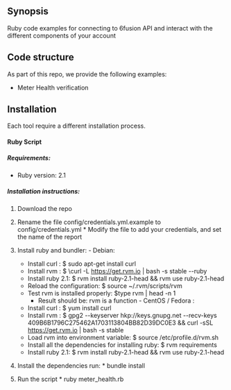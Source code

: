 ## Synopsis

Ruby code examples for connecting to 6fusion API and interact with the different components of your account

## Code structure

As part of this repo, we provide the following examples:
 - Meter Health verification


## Installation

Each tool require a different installation process.
#### Ruby Script
##### Requirements:

- Ruby version: 2.1

##### Installation instructions:
  1. Download the repo
  2.  Rename the file config/credentials.yml.example to config/credentials.yml
    * Modify the file to add your credentials, and set the name of the report
  3. Install ruby and bundler:
    - Debian:
      * Install curl : $ sudo apt-get install curl
      * Install rvm : $ \curl -L https://get.rvm.io | bash -s stable --ruby
      * Install ruby 2.1: $ rvm install ruby-2.1-head && rvm use ruby-2.1-head
      * Reload the configuration: $ source ~/.rvm/scripts/rvm
      * Test rvm is installed properly: $type rvm | head -n 1
        - Result should be: rvm is a function
    - CentOS / Fedora :
      * Install curl : $ yum install curl
      * Install rvm : $ gpg2 --keyserver hkp://keys.gnupg.net --recv-keys 409B6B1796C275462A1703113804BB82D39DC0E3 && curl -sSL https://get.rvm.io | bash -s stable
      * Load rvm into environment variable: $ source /etc/profile.d/rvm.sh
      * Install all the dependencies for installing ruby: $ rvm requirements
      * Install ruby 2.1: $ rvm install ruby-2.1-head && rvm use ruby-2.1-head
  4. Install the dependencies run:
    * bundle install

  5. Run the script
    * ruby meter_health.rb